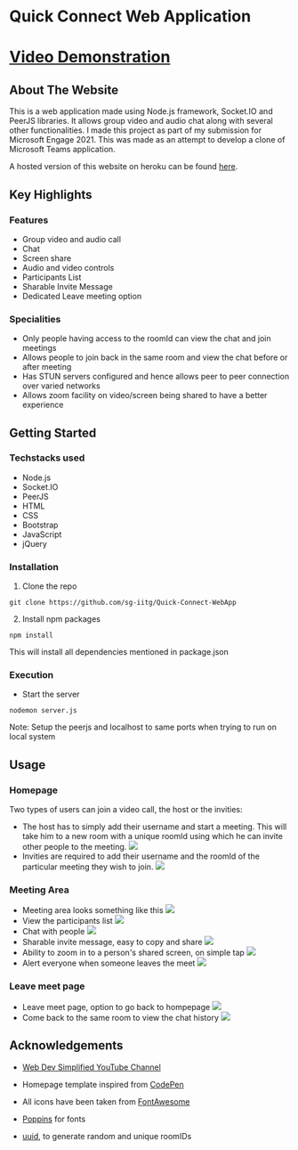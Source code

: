 # Quick Connect Web Application

# [Video Demonstration](https://youtube.com)

## About The Website

This is a web application made using Node.js framework, Socket.IO and PeerJS libraries. It allows group video and audio chat along with several other functionalities. I made this project as part of my submission for Microsoft Engage 2021. This was made as an attempt to develop a clone of Microsoft Teams application.

A hosted version of this website on heroku can be found [here](https://boxing-poppy-43327.herokuapp.com/).

## Key Highlights

### Features
* Group video and audio call
* Chat
* Screen share
* Audio and video controls
* Participants List
* Sharable Invite Message
* Dedicated Leave meeting option

### Specialities
* Only people having access to the roomId can view the chat and join meetings
* Allows people to join back in the same room and view the chat before or after  meeting
* Has STUN servers configured and hence allows peer to peer connection over varied networks
* Allows zoom facility on video/screen being shared to have a better experience

## Getting Started

### Techstacks used

* Node.js
* Socket.IO
* PeerJS
* HTML
* CSS
* Bootstrap
* JavaScript
* jQuery

### Installation 

1.  Clone the repo
```
git clone https://github.com/sg-iitg/Quick-Connect-WebApp
```
2.  Install npm packages
```
npm install 
```
This will install all dependencies mentioned in package.json

### Execution

* Start the server
```
nodemon server.js 
```
Note: Setup the peerjs and localhost to same ports when trying to run on local system

## Usage
### Homepage

Two types of users can join a video call, the host or the invities:
* The host has to simply add their username and start a meeting. This will take him to a new room with a unique roomId using which he can invite other people to the meeting. 
  ![](/window_snippets/start-meet.png)
* Invities are required to add their username and the roomId of the particular meeting they wish to join.
  ![](/window_snippets/join-room.png)
### Meeting Area
* Meeting area looks something like this
  ![](/window_snippets/meet-area.png)
* View the participants list
  ![](/window_snippets/participants-list.png)
* Chat with people 
  ![](/window_snippets/chat.png)
* Sharable invite message, easy to copy and share
  ![](/window_snippets/send-invite.png)
* Ability to zoom in to a person's shared screen, on simple tap
  ![](/window_snippets/share-screen.png)
* Alert everyone when someone leaves the meet
  ![](/window_snippets/leave-meet.png)
### Leave meet page
* Leave meet page, option to go back to hompepage
  ![](/window_snippets/leave-meet-page.png)
* Come back to the same room to view the chat history
  ![](/window_snippets/chat-history.png)
## Acknowledgements

* [Web Dev Simplified YouTube Channel](https://www.youtube.com/channel/UCFbNIlppjAuEX4znoulh0Cw)

* Homepage template inspired from [CodePen](https://codepen.io/)
* All icons have been taken from [FontAwesome](https://fontawesome.com/)
* [Poppins](https://fonts.googleapis.com/css2?family=Poppins:wght@200;300;400;500&display=swap) for fonts
* [uuid](https://www.npmjs.com/package/uuid), to generate random and unique roomIDs
